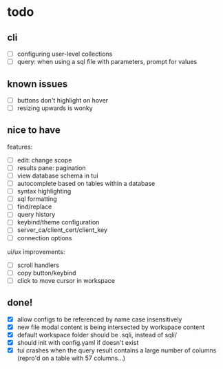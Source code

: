 # todo

## cli
- [ ] configuring user-level collections
- [ ] query: when using a sql file with parameters, prompt for values

## known issues
- [ ] buttons don't highlight on hover
- [ ] resizing upwards is wonky

## nice to have

features:
- [ ] edit: change scope
- [ ] results pane: pagination
- [ ] view database schema in tui
- [ ] autocomplete based on tables within a database
- [ ] syntax highlighting
- [ ] sql formatting
- [ ] find/replace
- [ ] query history
- [ ] keybind/theme configuration
- [ ] server_ca/client_cert/client_key
- [ ] connection options

ui/ux improvements:
- [ ] scroll handlers
- [ ] copy button/keybind
- [ ] click to move cursor in workspace

## done!

- [X] allow configs to be referenced by name case insensitively
- [X] new file modal content is being intersected by workspace content
- [X] default workspace folder should be .sqli, instead of sqli/ 
- [X] should init with config.yaml if doesn't exist
- [X] tui crashes when the query result contains a large number of columns (repro'd on a table with 57 columns...)
